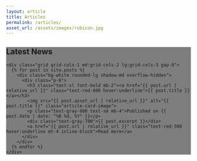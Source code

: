 ```yaml
---
layout: article
title: Articles
permalink: /articles/
asset_url: /assets/images/rubicon.jpg
---
```


<section id="articles" class="py-20" style="background-image: url('{{ page.asset_url | relative_url }}'); background-size: cover; background-position: center;">
  <div class="container mx-auto px-4" style="background-color: rgba(0,0,0,0.5);">
    <h2 class="text-3xl font-bold text-center mb-12 text-white">Latest News</h2>

    <div class="grid grid-cols-1 md:grid-cols-2 lg:grid-cols-3 gap-8">
      {% for post in site.posts %}
        <div class="bg-white rounded-lg shadow-md overflow-hidden">
          <div class="p-6">
            <h3 class="text-xl font-bold mb-2"><a href="{{ post.url | relative_url }}" class="text-red-800 hover:underline">{{ post.title }}</a></h3>
            <img src="{{ post.asset_url | relative_url }}" alt="{{ post.title }}" class="article-card-image">
            <p class="text-gray-600 text-sm mb-4">Published on {{ post.date | date: "%B %d, %Y" }}</p>
            <div class="text-gray-700">{{ post.excerpt }}</div>
            <a href="{{ post.url | relative_url }}" class="text-red-500 hover:underline mt-4 inline-block">Read more</a>
          </div>
        </div>
      {% endfor %}
    </div>
  </div>
</section>
